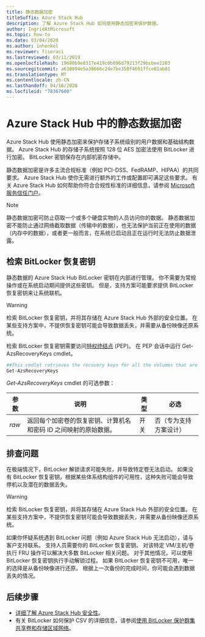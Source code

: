 ```yaml
---
title: 静态数据加密
titleSuffix: Azure Stack Hub
description: 了解 Azure Stack Hub 如何使用静态加密来保护数据。
author: IngridAtMicrosoft
ms.topic: how-to
ms.date: 03/04/2020
ms.author: inhenkel
ms.reviewer: fiseraci
ms.lastreviewed: 03/11/2019
ms.openlocfilehash: 19680b9e8317e419c0b696d79213f29bcbee2263
ms.sourcegitcommit: a630894e5a38666c24e7be350f4691ffce81ab81
ms.translationtype: MT
ms.contentlocale: zh-CN
ms.lasthandoff: 04/16/2020
ms.locfileid: "78367600"
---
```

# <a name="data-at-rest-encryption-in-azure-stack-hub"></a>Azure Stack Hub 中的静态数据加密

Azure Stack Hub 使用静态加密来保护存储子系统级别的用户数据和基础结构数据。 Azure Stack Hub 的存储子系统按照 128 位 AES 加密法使用 BitLocker 进行加密。 BitLocker 密钥保存在内部机密存储中。

静态数据加密是许多主流合规标准（例如 PCI-DSS、FedRAMP、HIPAA）的共同要求。 Azure Stack Hub 使你无需进行额外的工作或配置即可满足这些要求。 有关 Azure Stack Hub 如何帮助你符合合规性标准的详细信息，请参阅 [Microsoft 服务信任门户](https://aka.ms/AzureStackCompliance)。

> [!NOTE]
> 静态数据加密可防止窃取一个或多个硬盘实物的人员访问你的数据。 静态数据加密不能防止通过网络截取数据（传输中的数据），也无法保护当前正在使用的数据（内存中的数据），或者更一般而言，在系统已启动且正在运行时无法防止数据泄露。

## <a name="retrieving-bitlocker-recovery-keys"></a>检索 BitLocker 恢复密钥

静态数据的 Azure Stack Hub BitLocker 密钥在内部进行管理。 你不需要为常规操作或在系统启动期间提供这些密钥。 但是，支持方案可能要求提供 BitLocker 恢复密钥来让系统联机。  

> [!WARNING]
> 检索 BitLocker 恢复密钥，并将其存储在 Azure Stack Hub 外部的安全位置。 在某些支持方案中，不提供恢复密钥可能会导致数据丢失，并需要从备份映像还原系统。

检索 BitLocker 恢复密钥需要访问[特权终结点](azure-stack-privileged-endpoint.md) (PEP)。 在 PEP 会话中运行 Get-AzsRecoveryKeys cmdlet。

```powershell
##This cmdlet retrieves the recovery keys for all the volumes that are encrypted with BitLocker.
Get-AzsRecoveryKeys
```

*Get-AzsRecoveryKeys* cmdlet 的可选参数：

| 参数 | 说明 | 类型 | 必选 |
|---------|---------|---------|---------|
|*raw* | 返回每个加密卷的恢复密钥、计算机名和密码 ID 之间映射的原始数据。  | 开关 | 否（专为支持方案设计）|

## <a name="troubleshoot-issues"></a>排查问题

在极端情况下，BitLocker 解锁请求可能失败，并导致特定卷无法启动。 如果没有 BitLocker 恢复密钥，根据某些体系结构组件的可用性，这种失败可能会导致停机以及潜在的数据丢失。

> [!WARNING]
> 检索 BitLocker 恢复密钥，并将其存储在 Azure Stack Hub 外部的安全位置。 在某些支持方案中，不提供恢复密钥可能会导致数据丢失，并需要从备份映像还原系统。

如果你怀疑系统遇到 BitLocker 问题（例如 Azure Stack Hub 无法启动），请与客户支持联系。 支持人员需要你的 BitLocker 恢复密钥。 对该特定 VM/主机/卷执行 FRU 操作可以解决大多数 BitLocker 相关问题。 对于其他情况，可以使用 BitLocker 恢复密钥执行手动解锁过程。 如果 BitLocker 恢复密钥不可用，唯一的选择是从备份映像进行还原。 根据上一次备份的完成时间，你可能会遇到数据丢失的情况。

## <a name="next-steps"></a>后续步骤

- [详细了解 Azure Stack Hub 安全性](azure-stack-security-foundations.md)。
- 有关 BitLocker 如何保护 CSV 的详细信息，请参阅[使用 BitLocker 保护群集共享卷和存储区域网络](https://docs.microsoft.com/windows/security/information-protection/bitlocker/protecting-cluster-shared-volumes-and-storage-area-networks-with-bitlocker)。